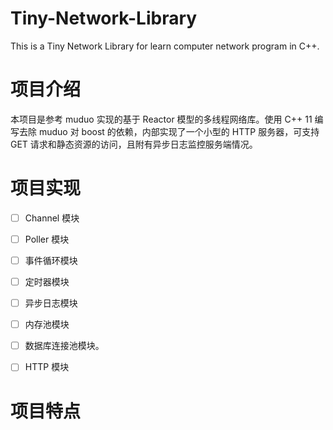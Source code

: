 # Tiny-Network-Library
This is a  Tiny Network Library for learn computer network program in C++.

# 项目介绍
本项目是参考 muduo 实现的基于 Reactor 模型的多线程网络库。使用 C++ 11 编写去除 muduo 对 boost 的依赖，内部实现了一个小型的 HTTP 服务器，可支持 GET 请求和静态资源的访问，且附有异步日志监控服务端情况。

# 项目实现
- [ ] Channel 模块
- [ ] Poller 模块
- [ ] 事件循环模块
- [ ] 定时器模块
- [ ] 异步日志模块
- [ ] 内存池模块 
- [ ] 数据库连接池模块。
- [ ] HTTP 模块


# 项目特点

